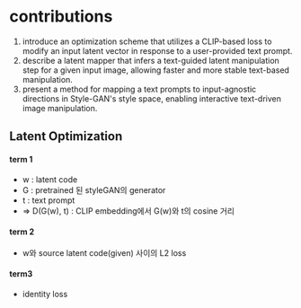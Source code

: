 # contributions

1. introduce an optimization scheme that utilizes a CLIP-based loss to modify an input latent vector in response to a user-provided text prompt. 
2. describe a latent mapper that infers a text-guided latent manipulation step for a given input image, allowing faster and more stable text-based manipulation. 
4. present a method for mapping a text prompts to input-agnostic directions in Style-GAN's style space, enabling interactive text-driven image manipulation. 


## Latent Optimization
#### term 1
  - w : latent code
  - G : pretrained 된 styleGAN의 generator
  - t : text prompt
  - => D(G(w), t) : CLIP embedding에서 G(w)와 t의 cosine 거리
#### term 2
  - w와 source latent code(given) 사이의 L2 loss 
#### term3 
  - identity loss
